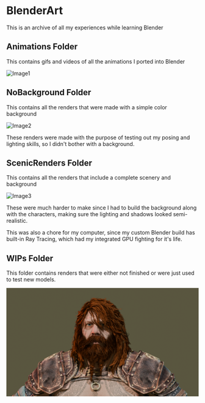 # BlenderArt

This is an archive of all my experiences while learning Blender

## Animations Folder

This contains gifs and videos of all the animations I ported into Blender

![Image1](Renders/Animations/Majima%20Pointing.gif)

## NoBackground Folder

This contains all the renders that were made with a simple color background

![Image2](Renders/NoBackground/Kyle.png)

These renders were made with the purpose of testing out my posing and lighting skills, so I didn't bother with a background.

## ScenicRenders Folder

This contains all the renders that include a complete scenery and background

![Image3](Renders/ScenicRenders/Ludwig_tavern.png)

These were much harder to make since I had to build the background along with the characters, making sure the lighting and shadows looked semi-realistic.    

This was also a chore for my computer, since my custom Blender build has built-in Ray Tracing, which had my integrated GPU fighting for it's life.

## WIPs Folder

This folder contains renders that were either not finished or were just used to test new models.

![Image4](Renders/WIPs/Thor_unrigged.png)